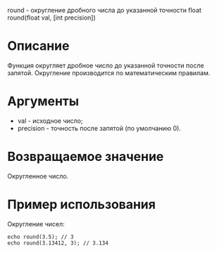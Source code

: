 round - округление дробного числа до указанной точности
    float round(float val, [int precision])

Описание
========

Функция округляет дробное число до указанной точности после запятой. Округление производится по математическим правилам.

Аргументы
=========

* val - исходное число;
* precision - точность после запятой (по умолчанию 0).

Возвращаемое значение
=====================

Округленное число.

Пример использования
====================

Округление чисел:

    echo round(3.5); // 3
    echo round(3.13412, 3); // 3.134
